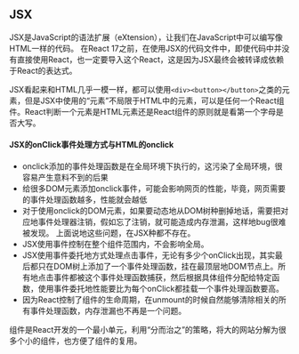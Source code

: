 ## JSX
JSX是JavaScript的语法扩展（eXtension），让我们在JavaScript中可以编写像HTML一样的代码。
在React 17之前，在使用JSX的代码文件中，即使代码中并没有直接使用React，也一定要导入这个React，这是因为JSX最终会被转译成依赖于React的表达式。

JSX看起来和HTML几乎一模一样，都可以使用```<div><button></button>```之类的元素，但是JSX中使用的“元素”不局限于HTML中的元素，可以是任何一个React组件。React判断一个元素是HTML元素还是React组件的原则就是看第一个字母是否大写。

#### JSX的onClick事件处理方式与HTML的onclick
* onclick添加的事件处理函数是在全局环境下执行的，这污染了全局环境，很容易产生意料不到的后果
* 给很多DOM元素添加onclick事件，可能会影响网页的性能，毕竟，网页需要的事件处理函数越多，性能就会越低
* 对于使用onclick的DOM元素，如果要动态地从DOM树种删掉地话，需要把对应地事件处理器注销，假如忘了注销，就可能造成内存泄漏，这样地bug很难被发现。
上面说地这些问题，在JSX种都不存在。
* JSX使用事件控制在整个组件范围内，不会影响全局。
* JSX使用事件委托地方式处理点击事件，无论有多少个onClick出现，其实最后都只在DOM树上添加了一个事件处理函数，挂在最顶层地DOM节点上。所有地点击事件都被这个事件处理函数捕获，然后根据具体组件分配给特定函数，使用事件委托地性能要比为每个onClick都挂载一个事件处理函数要高。
* 因为React控制了组件的生命周期，在unmount的时候自然能够清除相关的所有事件处理函数，内存泄漏也不再是一个问题。

组件是React开发的一个最小单元，利用“分而治之”的策略，将大的网站分解为很多个小的组件，也方便了组件的复用。